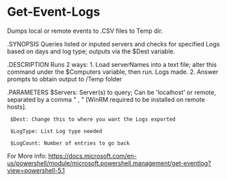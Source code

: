 # Get-Event-Logs
Dumps local or remote events to .CSV files to Temp dir.

 .SYNOPSIS 
     Queries listed or inputed servers and checks for specified Logs based on days and log type; outputs via the $Dest variable.
  
 .DESCRIPTION 
     Runs 2 ways:
     1. Load serverNames into a text file; alter this command under the $Computers variable, then run. Logs made.
     2. Answer prompts to obtain output to /Temp folder
     
 .PARAMETERS
     $Servers: Server(s) to query; Can be 'localhost' or remote, separated by a comma " , " [WinRM required to be installed on remote hosts].

     $Dest: Change this to where you want the Logs exported

     $LogType: List Log type needed

     $LogCount: Number of entries to go back
     
 For More info:
 https://docs.microsoft.com/en-us/powershell/module/microsoft.powershell.management/get-eventlog?view=powershell-5.1
 
